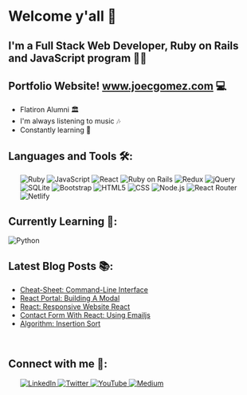 # Welcome y'all 👋
## I'm a Full Stack Web Developer, Ruby on Rails and JavaScript program 👨‍💻
## Portfolio Website! www.joecgomez.com 💻

- Flatiron Alumni 🏛
- I'm always listening to music 🎶
- Constantly learning 🧠

## Languages and Tools 🛠:
<ul>
   <img src='https://img.shields.io/badge/Ruby-CC342D?style=for-the-badge&logo=ruby&logoColor=white' alt='Ruby' /> 

   <img src='https://img.shields.io/badge/JavaScript-F7DF1E?style=for-the-badge&logo=javascript&logoColor=black' alt='JavaScript' />

   <img src='https://img.shields.io/badge/React-20232A?style=for-the-badge&logo=react&logoColor=61DAFB' alt='React' />

   <img src='https://img.shields.io/badge/Ruby_on_Rails-CC0000?style=for-the-badge&logo=ruby-on-rails&logoColor=white' alt='Ruby on Rails' />

   <img src='https://img.shields.io/badge/Redux-593D88?style=for-the-badge&logo=redux&logoColor=white' alt='Redux'>

   <img src='https://img.shields.io/badge/jQuery-0769AD?style=for-the-badge&logo=jquery&logoColor=white' alt='jQuery' />

   <img src='https://img.shields.io/badge/SQLite-07405E?style=for-the-badge&logo=sqlite&logoColor=white' alt='SQLite' />
   
   <img src='https://img.shields.io/badge/Bootstrap-563D7C?style=for-the-badge&logo=bootstrap&logoColor=white' alt='Bootstrap' />
   
   <img src='https://img.shields.io/badge/HTML-239120?style=for-the-badge&logo=html5&logoColor=white' alt='HTML5' />
   
   <img src='https://img.shields.io/badge/CSS-239120?&style=for-the-badge&logo=css3&logoColor=white' alt='CSS' />

   <img src='https://img.shields.io/badge/Node.js-43853D?style=for-the-badge&logo=node.js&logoColor=white' alt='Node.js' />

   <img src='https://img.shields.io/badge/React_Router-CA4245?style=for-the-badge&logo=react-router&logoColor=white' alt='React Router' />
   
   <img src='https://img.shields.io/badge/Netlify-00C7B7?style=for-the-badge&logo=netlify&logoColor=white' alt='Netlify' />
</ul>

## Currently Learning 💭:
   <img src='https://img.shields.io/badge/MySQL-00000F?style=for-the-badge&logo=mysql&logoColor=white' alt='Python' />


## Latest Blog Posts 📚:
<!-- BLOG-POST-LIST:START -->
- [Cheat-Sheet: Command-Line Interface](https://devjoe.medium.com/cheat-sheet-command-line-interface-c43b3385e963?source=rss-17c518b9b391------2)
- [React Portal: Building A Modal](https://devjoe.medium.com/react-portal-building-a-modal-53ee0c78e704?source=rss-17c518b9b391------2)
- [React: Responsive Website React](https://devjoe.medium.com/react-responsive-website-react-912337f96828?source=rss-17c518b9b391------2)
- [Contact Form With React: Using Emailjs](https://devjoe.medium.com/contact-form-with-react-using-emailjs-5bdd8bf1524b?source=rss-17c518b9b391------2)
- [Algorithm: Insertion Sort](https://devjoe.medium.com/algorithm-insertion-sort-80bd74aceb5e?source=rss-17c518b9b391------2)
<!-- BLOG-POST-LIST:END -->

<br>

## Connect with me 👥:
<ul>
   <a align='left' href='https://www.linkedin.com/in/joe-c-gomez/' alt='Joe C Gomez'> <img src='https://img.shields.io/badge/LinkedIn-0077B5?style=for-the-badge&logo=linkedin&logoColor=white' alt='LinkedIn' /> </a>
   <a align='left' href='https://twitter.com/devjoecgomez' alt='devjoecgomez'> <img src='https://img.shields.io/badge/Twitter-1DA1F2?style=for-the-badge&logo=twitter&logoColor=white' alt='Twitter' /> </a>
    <a align='left' href='https://www.youtube.com/channel/UCwLqQxU0xFZefEVC3oix7Dw' alt='devjoecgomez'> <img src='https://img.shields.io/badge/YouTube-FF0000?style=for-the-badge&logo=youtube&logoColor=white' alt='YouTube' /> </a>
   <a href='https://devjoe.medium.com/' alt='devjoe' > <img src='https://img.shields.io/badge/Medium-12100E?style=for-the-badge&logo=medium&logoColor=white' alt='Medium' /> </a>
</ul>
